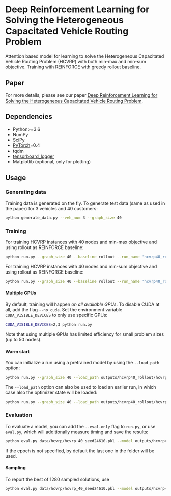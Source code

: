 # Deep Reinforcement Learning for Solving the Heterogeneous Capacitated Vehicle Routing Problem

Attention based model for learning to solve the Heterogeneous Capacitated Vehicle Routing Problem (HCVRP) with both min-max and min-sum objective. Training with REINFORCE with greedy rollout baseline.

## Paper
For more details, please see our paper [Deep Reinforcement Learning for Solving the Heterogeneous Capacitated Vehicle Routing Problem](https://openreview.net/forum?id=ByxBFsRqYm). 


## Dependencies

* Python>=3.6
* NumPy
* SciPy
* [PyTorch](http://pytorch.org/)=0.4
* tqdm
* [tensorboard_logger](https://github.com/TeamHG-Memex/tensorboard_logger)
* Matplotlib (optional, only for plotting)

## Usage

### Generating data

Training data is generated on the fly. To generate test data (same as used in the paper) for 3 vehicles and 40 customers:
```bash
python generate_data.py --veh_num 3 --graph_size 40
```

### Training

For training HCVRP instances with 40 nodes and min-max objective and using rollout as REINFORCE baseline:
```bash
python run.py --graph_size 40 --baseline rollout --run_name 'hcvrp40_rollout' --obj min-max
```
For training HCVRP instances with 40 nodes and min-sum objective and using rollout as REINFORCE baseline:
```bash
python run.py --graph_size 40 --baseline rollout --run_name 'hcvrp40_rollout' --obj min-sum
```

#### Multiple GPUs
By default, training will happen *on all available GPUs*. To disable CUDA at all, add the flag `--no_cuda`. 
Set the environment variable `CUDA_VISIBLE_DEVICES` to only use specific GPUs:
```bash
CUDA_VISIBLE_DEVICES=2,3 python run.py 
```
Note that using multiple GPUs has limited efficiency for small problem sizes (up to 50 nodes).

#### Warm start
You can initialize a run using a pretrained model by using the `--load_path` option:
```bash
python run.py --graph_size 40 --load_path outputs/hcvrp40_rollout/hcvrp40_rollout_{datetime}/epoch-49.pt
```

The `--load_path` option can also be used to load an earlier run, in which case also the optimizer state will be loaded:
```bash
python run.py --graph_size 40 --load_path outputs/hcvrp40_rollout/hcvrp40_rollout_{datetime}/epoch-{num}.pt
```


### Evaluation
To evaluate a model, you can add the `--eval-only` flag to `run.py`, or use `eval.py`, which will additionally measure timing and save the results:
```bash
python eval.py data/hcvrp/hcvrp_40_seed24610.pkl --model outputs/hcvrp40_rollout/hcvrp40_rollout_{datetime}/epoch-{num}.pt --decode_strategy greedy
```
If the epoch is not specified, by default the last one in the folder will be used.

#### Sampling
To report the best of 1280 sampled solutions, use
```bash
python eval.py data/hcvrp/hcvrp_40_seed24610.pkl --model outputs/hcvrp40_rollout/hcvrp40_rollout_{datetime}/epoch-{num}.pt --decode_strategy sample --width 1280 --eval_batch_size 1
```

